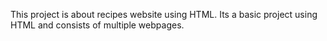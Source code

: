 This project is about recipes website using HTML.
Its a basic project using HTML and consists of multiple webpages.